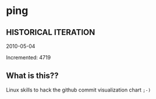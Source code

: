 # ping

## HISTORICAL ITERATION
2010-05-04

Incremented: 4719

## What is this?? 
Linux skills to hack the github commit visualization chart `;-)`
